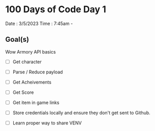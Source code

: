 # 100 Days of Code Day 1

Date : 3/5/2023
Time : 7:45am - 

## Goal(s)

Wow Armory API basics
- [ ] Get character
- [ ] Parse / Reduce payload
- [ ] Get Acheivements
- [ ] Get Score
- [ ] Get item in game links 
- [ ] Store credentials locally and ensure they don't get sent to Github.
- [ ] Learn proper way to share VENV

